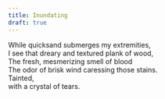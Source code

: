 ```yaml
---
title: Inundating
draft: true
---
```


While quicksand submerges my extremities,\
I see that dreary and textured plank of wood,\
The fresh, mesmerizing smell of blood\
The odor of brisk wind caressing those stains.\
Tainted,\
with a crystal of tears.
